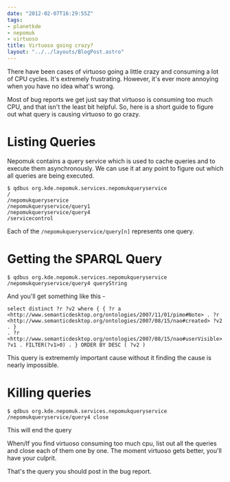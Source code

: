 ```yaml
---
date: "2012-02-07T16:29:55Z"
tags:
- planetkde
- nepomuk
- virtuoso
title: Virtuoso going crazy?
layout: "../../layouts/BlogPost.astro"
---
```


There have been cases of virtuoso going a little crazy and consuming a
lot of CPU cycles. It's extremely frustrating. However, it's ever more
annoying when you have no idea what's wrong.

Most of bug reports we get just say that virtuoso is consuming too much
CPU, and that isn't the least bit helpful. So, here is a short guide to
figure out what query is causing virtuoso to go crazy.

Listing Queries
===============

Nepomuk contains a query service which is used to cache queries and to
execute them asynchronously. We can use it at any point to figure out
which all queries are being executed.

    $ qdbus org.kde.nepomuk.services.nepomukqueryservice
    /
    /nepomukqueryservice
    /nepomukqueryservice/query1
    /nepomukqueryservice/query4
    /servicecontrol

Each of the `/nepomukqueryservice/query[n]` represents one query.

Getting the SPARQL Query
========================

    $ qdbus org.kde.nepomuk.services.nepomukqueryservice
    /nepomukqueryservice/query4 queryString

And you'll get something like this -

    select distinct ?r ?v2 where { { ?r a
    <http://www.semanticdesktop.org/ontologies/2007/11/01/pimo#Note> . ?r
    <http://www.semanticdesktop.org/ontologies/2007/08/15/nao#created> ?v2 . }
    . ?r <http://www.semanticdesktop.org/ontologies/2007/08/15/nao#userVisible>
    ?v1 . FILTER(?v1>0) . } ORDER BY DESC ( ?v2 )

This query is extrememly important cause without it finding the cause is
nearly impossible.

Killing queries
===============

    $ qdbus org.kde.nepomuk.services.nepomukqueryservice /nepomukqueryservice/query4 close

This will end the query

When/If you find virtuoso consuming too much cpu, list out all the
queries and close each of them one by one. The moment virtuoso gets
better, you'll have your culprit.

That's the query you should post in the bug report.

